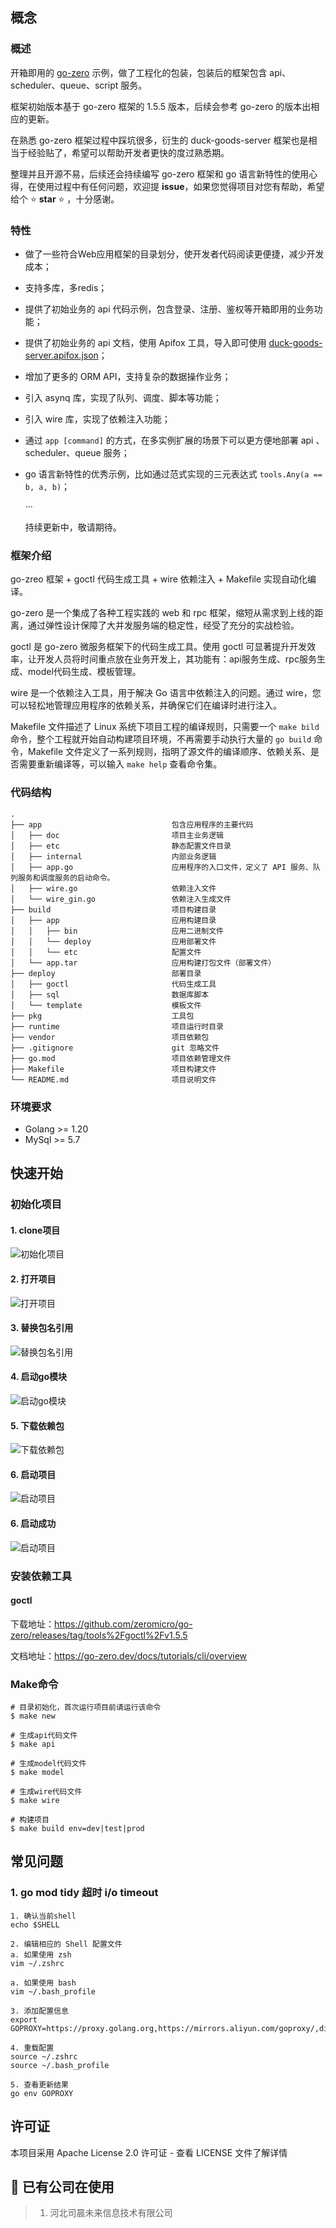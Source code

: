 ## 概念

### 概述

开箱即用的 [go-zero](https://go-zero.dev) 示例，做了工程化的包装，包装后的框架包含 api、scheduler、queue、script 服务。

框架初始版本基于 go-zero 框架的 1.5.5 版本，后续会参考 go-zero 的版本出相应的更新。

在熟悉 go-zero 框架过程中踩坑很多，衍生的 duck-goods-server 框架也是相当于经验贴了，希望可以帮助开发者更快的度过熟悉期。

整理并且开源不易，后续还会持续编写 go-zero 框架和 go 语言新特性的使用心得，在使用过程中有任何问题，欢迎提 **issue**，如果您觉得项目对您有帮助，希望给个️ ⭐️ **star** ⭐️ ，十分感谢。

### 特性

- 做了一些符合Web应用框架的目录划分，使开发者代码阅读更便捷，减少开发成本；
- 支持多库，多redis；
- 提供了初始业务的 api 代码示例，包含登录、注册、鉴权等开箱即用的业务功能；
- 提供了初始业务的 api 文档，使用 Apifox 工具，导入即可使用 [duck-goods-server.apifox.json](https://github.com/prf16/duck-goods-server/blob/main/deploy/doc/duck-goods-server.apifox.json)；
- 增加了更多的 ORM API，支持复杂的数据操作业务；
- 引入 asynq 库，实现了队列、调度、脚本等功能；
- 引入 wire 库，实现了依赖注入功能；
- 通过 ```app [command]``` 的方式，在多实例扩展的场景下可以更方便地部署 api 、scheduler、queue 服务；
- go 语言新特性的优秀示例，比如通过范式实现的三元表达式 ```tools.Any(a == b, a, b)```；


    ···
    
    持续更新中，敬请期待。

### 框架介绍

go-zreo 框架 + goctl 代码生成工具 + wire 依赖注入 + Makefile 实现自动化编译。

go-zero 是一个集成了各种工程实践的 web 和 rpc 框架，缩短从需求到上线的距离，通过弹性设计保障了大并发服务端的稳定性，经受了充分的实战检验。

goctl 是 go-zero 微服务框架下的代码生成工具。使用 goctl 可显著提升开发效率，让开发人员将时间重点放在业务开发上，其功能有：api服务生成、rpc服务生成、model代码生成、模板管理。

wire 是一个依赖注入工具，用于解决 Go 语言中依赖注入的问题。通过 wire，您可以轻松地管理应用程序的依赖关系，并确保它们在编译时进行注入。

Makefile 文件描述了 Linux 系统下项目工程的编译规则，只需要一个 `make bild` 命令，整个工程就开始自动构建项目环境，不再需要手动执行大量的 `go build` 命令，Makefile 文件定义了一系列规则，指明了源文件的编译顺序、依赖关系、是否需要重新编译等，可以输入 `make help` 查看命令集。

### 代码结构

```text
.
├── app                             包含应用程序的主要代码
│   ├── doc                         项目主业务逻辑
│   ├── etc                         静态配置文件目录
│   ├── internal                    内部业务逻辑
│   ├── app.go                      应用程序的入口文件，定义了 API 服务、队列服务和调度服务的启动命令。
│   ├── wire.go                     依赖注入文件
│   └── wire_gin.go                 依赖注入生成文件
├── build                           项目构建目录
│   ├── app                         应用构建目录  
│   │   ├── bin                     应用二进制文件
│   │   └── deploy                  应用部署文件                 
│   │   └── etc                     配置文件         
│   └── app.tar                     应用构建打包文件（部署文件）         
├── deploy                          部署目录
│   ├── goctl                       代码生成工具                       
│   ├── sql                         数据库脚本
│   └── template                    模板文件 
├── pkg                             工具包
├── runtime                         项目运行时目录
├── vendor                          项目依赖包
├── .gitignore                      git 忽略文件
├── go.mod                          项目依赖管理文件
├── Makefile                        项目构建文件
└── README.md                       项目说明文件
```

### 环境要求
- Golang >= 1.20
- MySql >= 5.7

## 快速开始

### 初始化项目

#### 1. clone项目

![初始化项目](./deploy/doc/access/1初始化项目.jpg)

#### 2. 打开项目

![打开项目](./deploy/doc/access/2打开项目.jpg)

#### 3. 替换包名引用

![替换包名引用](./deploy/doc/access/3替换包名引用.jpg)

#### 4. 启动go模块

![启动go模块](./deploy/doc/access/4启动go模块.jpg)

#### 5. 下载依赖包

![下载依赖包](./deploy/doc/access/5下载依赖包.jpg)

#### 6. 启动项目

![启动项目](./deploy/doc/access/6启动项目.jpg)

#### 6. 启动成功

![启动项目](./deploy/doc/access/7启动成功.jpg)

### 安装依赖工具

#### goctl

下载地址：https://github.com/zeromicro/go-zero/releases/tag/tools%2Fgoctl%2Fv1.5.5

文档地址：https://go-zero.dev/docs/tutorials/cli/overview



### Make命令

```shell
# 目录初始化，首次运行项目前请运行该命令
$ make new

# 生成api代码文件
$ make api

# 生成model代码文件
$ make model

# 生成wire代码文件
$ make wire

# 构建项目
$ make build env=dev|test|prod

```

#### 
## 常见问题
### 1. go mod tidy 超时 i/o timeout
```
1. 确认当前shell
echo $SHELL

2. 编辑相应的 Shell 配置文件
a. 如果使用 zsh
vim ~/.zshrc

a. 如果使用 bash
vim ~/.bash_profile

3. 添加配置信息
export GOPROXY=https://proxy.golang.org,https://mirrors.aliyun.com/goproxy/,direct

4. 重载配置
source ~/.zshrc
source ~/.bash_profile

5. 查看更新结果
go env GOPROXY
```

## 许可证

本项目采用 Apache License 2.0 许可证 - 查看 LICENSE 文件了解详情

## 🚀 已有公司在使用

> 1. 河北司晨未来信息技术有限公司